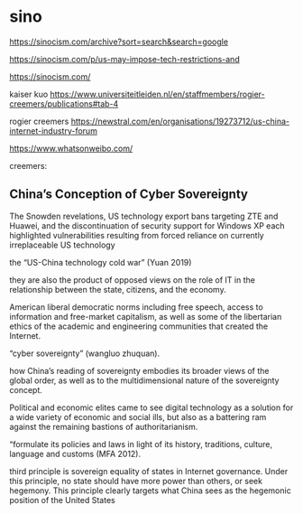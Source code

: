 # sino
https://sinocism.com/archive?sort=search&search=google

https://sinocism.com/p/us-may-impose-tech-restrictions-and

https://sinocism.com/

kaiser kuo
https://www.universiteitleiden.nl/en/staffmembers/rogier-creemers/publications#tab-4

rogier creemers
https://newstral.com/en/organisations/19273712/us-china-internet-industry-forum

https://www.whatsonweibo.com/

creemers:
## China’s Conception of Cyber Sovereignty
The Snowden revelations, US technology export bans targeting ZTE and Huawei, and the discontinuation of security support for Windows XP each highlighted vulnerabilities resulting from forced reliance on
currently irreplaceable US technology

the “US-China technology
cold war” (Yuan 2019)

they are also the product of opposed views on the role of IT in the relationship
between the state, citizens, and the economy.

American liberal democratic norms including free speech, access to information and free-market capitalism, as well as some of the libertarian ethics of
the academic and engineering communities that created the Internet.

“cyber sovereignty” (wangluo zhuquan).

how China’s
reading of sovereignty embodies its broader views of the global order, as well
as to the multidimensional nature of the sovereignty concept.

Political and economic elites came to see digital technology as a solution for a wide variety of economic and social ills, but also as a battering ram
against the remaining bastions of authoritarianism. 

“formulate its policies and laws in light of its history, traditions, culture, language and customs
(MFA 2012).

third principle is sovereign equality of states in Internet governance.
Under this principle, no state should have more power than others, or seek
hegemony. This principle clearly targets what China sees as the hegemonic
position of the United States